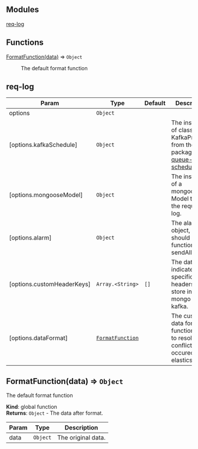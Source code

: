 ## Modules

<dl>
<dt><a href="#module_req-log">req-log</a></dt>
<dd></dd>
</dl>

## Functions

<dl>
<dt><a href="#FormatFunction">FormatFunction(data)</a> ⇒ <code>Object</code></dt>
<dd><p>The default format function</p>
</dd>
</dl>

<a name="module_req-log"></a>

## req-log

| Param | Type | Default | Description |
| --- | --- | --- | --- |
| options | <code>Object</code> |  |  |
| [options.kafkaSchedule] | <code>Object</code> |  | The instance of class KafkaProducer from the package of [queue-schedule](https://npmjs.com/package/queue-schedule). |
| [options.mongooseModel] | <code>Object</code> |  | The instance of a mongoose Model to save the request log. |
| [options.alarm] | <code>Object</code> |  | The alarm object, it should has the function of sendAll. |
| [options.customHeaderKeys] | <code>Array.&lt;String&gt;</code> | <code>[]</code> | The data indicates the specific headers to store into mongo and kafka. |
| [options.dataFormat] | [<code>FormatFunction</code>](#FormatFunction) |  | The custom data format function, it use to resolve the conflict occured in elasticsearch. |

<a name="FormatFunction"></a>

## FormatFunction(data) ⇒ <code>Object</code>
The default format function

**Kind**: global function  
**Returns**: <code>Object</code> - The data after format.  

| Param | Type | Description |
| --- | --- | --- |
| data | <code>Object</code> | The original data. |

